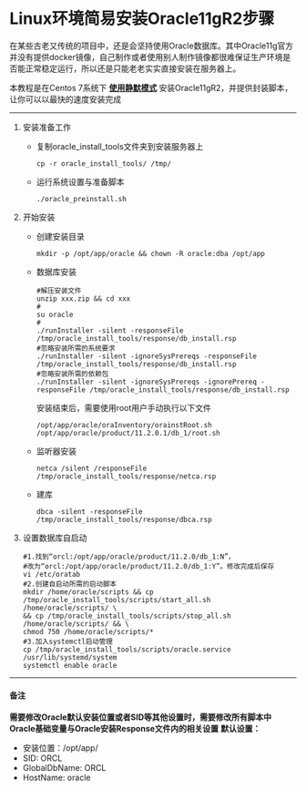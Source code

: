 # Linux环境简易安装Oracle11gR2步骤

在某些古老又传统的项目中，还是会坚持使用Oracle数据库。其中Oracle11g官方并没有提供docker镜像，自己制作或者使用别人制作镜像都很难保证生产环境是否能正常稳定运行，所以还是只能老老实实直接安装在服务器上。

本教程是在Centos 7系统下 **<u>使用静默模式</u>** 安装Oracle11gR2，并提供封装脚本，让你可以以最快的速度安装完成

---

1. 安装准备工作   
   * 复制oracle_install_tools文件夹到安装服务器上

     ```shell
     cp -r oracle_install_tools/ /tmp/
     ```

   * 运行系统设置与准备脚本

     ```shell
     ./oracle_preinstall.sh
     ```

2. 开始安装

   * 创建安装目录 

     ```shell
     mkdir -p /opt/app/oracle && chown -R oracle:dba /opt/app
     ```

   * 数据库安装

     ```shell
     #解压安装文件
     unzip xxx.zip && cd xxx
     #
     su oracle
     #
     ./runInstaller -silent -responseFile /tmp/oracle_install_tools/response/db_install.rsp
     #忽略安装所需的系统要求
     ./runInstaller -silent -ignoreSysPrereqs -responseFile /tmp/oracle_install_tools/response/db_install.rsp
     #忽略安装所需的依赖包
     ./runInstaller -silent -ignoreSysPrereqs -ignorePrereq -responseFile /tmp/oracle_install_tools/response/db_install.rsp
     ```
     安装结束后，需要使用root用户手动执行以下文件

     ```shell
     /opt/app/oracle/oraInventory/orainstRoot.sh
     /opt/app/oracle/product/11.2.0.1/db_1/root.sh
     ```
   * 监听器安装
     ```shell
     netca /silent /responseFile /tmp/oracle_install_tools/response/netca.rsp
     ```

   * 建库

     ```shell
     dbca -silent -responseFile /tmp/oracle_install_tools/response/dbca.rsp
     ```

3. 设置数据库自启动

   ```shell
   #1.找到“orcl:/opt/app/oracle/product/11.2.0/db_1:N”， 
   #改为“orcl:/opt/app/oracle/product/11.2.0/db_1:Y”。修改完成后保存
   vi /etc/oratab
   #2.创建自启动所需的启动脚本
   mkdir /home/oracle/scripts && cp /tmp/oracle_install_tools/scripts/start_all.sh /home/oracle/scripts/ \
   && cp /tmp/oracle_install_tools/scripts/stop_all.sh /home/oracle/scripts/ && \
   chmod 750 /home/oracle/scripts/*
   #3.加入systemctl启动管理
   cp /tmp/oracle_install_tools/scripts/oracle.service /usr/lib/systemd/system
   systemctl enable oracle
   ```
---
#### 备注
**需要修改Oracle默认安装位置或者SID等其他设置时，需要修改所有脚本中Oracle基础变量与Oracle安装Response文件内的相关设置**
**默认设置：**
  * 安装位置：/opt/app/
  * SID: ORCL
  * GlobalDbName: ORCL
  * HostName: oracle



